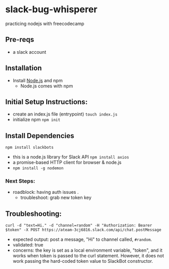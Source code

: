 # slack-bug-whisperer
practicing nodejs with freecodecamp

## Pre-reqs
- a slack account


## Installation
- Install [Node.js](https://nodejs.org/en) and npm
  - Node.js comes with npm


## Initial Setup Instructions:
- create an index.js file (entrypoint)
`touch index.js`
- initialize npm
`npm init`

## Install Dependencies
`npm install slackbots`
- this is a node.js library for Slack API
`npm install axios`
- a promise-based HTTP client for browser & node.js
- `npm install -g nodemon`

### Next Steps:
- roadblock: having auth issues . 
  - troubleshoot: grab new token key

## Troubleshooting:
`curl -d "text=Hi." -d "channel=random" -H "Authorization: Bearer $token" -X POST https://ateam-3cj6816.slack.com/api/chat.postMessage` 
- expected output: post a message, "Hi" to channel called, `#random`.
- validated: true
- concerns: the key is set as a local environment variable, "token", and it works when token is passed to the curl statement. However, it does not work passing the hard-coded token value to SlackBot constructor.
